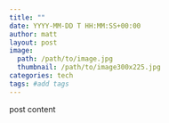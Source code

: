 ```yaml
---
title: ""
date: YYYY-MM-DD T HH:MM:SS+00:00
author: matt
layout: post
image: 
  path: /path/to/image.jpg
  thumbnail: /path/to/image300x225.jpg
categories: tech
tags: #add tags
---
```

post content
